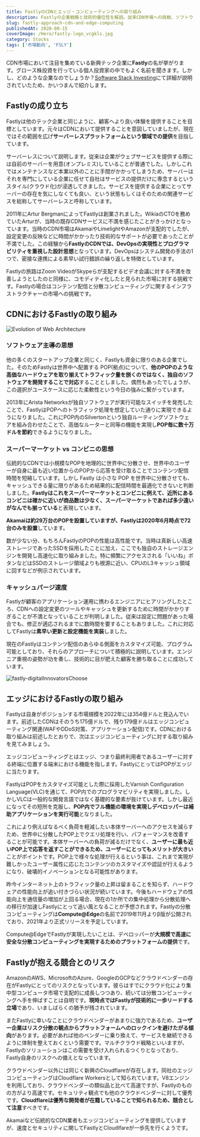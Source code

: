 ```yaml
---
title: FastlyのCDNとエッジ・コンピューティングへの取り組み
description: Fastlyの企業戦略と技術的優位性を解説。従来CDN市場への挑戦、ソフトウェア主導の思想、エッジコンピューティング「Compute@Edge」の革新性、AWSやCloudflareなど競合との比較分析まで詳細に紹介。
slug: fastly-approach-cdn-and-edge-computing
publishedAt: 2020-08-15
coverImage: /Hero/fastly-logo_vcgkls.jpg
category: Stocks
tags: ['市場動向', 'FSLY']
---
```


CDN市場において注目を集めている新興テック企業に**Fastly**の名が挙がります。グロース株投資を行っている個人投資家の中でもよく名前を聞きます。しかし、どのような企業なのでしょうか？[Software Stack Investing](https://softwarestackinvesting.com/fastly-edge-compute-explained/)にて詳細が説明されていたため、かいつまんで紹介します。

## Fastlyの成り立ち

Fastlyは他のテック企業と同じように、顧客へより良い体験を提供することを目標としています。元々はCDNにおいて提供することを意図していましたが、現在ではその範囲を広げ**サーバーレスプラットフォームという領域での提供**を目指しています。

サーバーレスについて説明します。従来は企業がウェブサービスを提供する際には自前のサーバーを用意(オンプレミス)していることが普通でした。しかしこれではメンテナンスなど本業以外のことに手間がかかってしまうため、サーバーはそれを専門にしている企業に任せて自社はサービスの提供だけに専念するというスタイル(クラウド化)が浸透してきました。サービスを提供する企業にとってサーバーの存在を気にしなくても良い、という状態もしくはそのための関連サービスを総称してサーバーレスと呼称しています。

2011年にArtur BergmanによってFastlyは創業されました。WikiaのCTOを務めていたArturが、当時の既存CDNサービスに不満を感じたことがきっかけとなっています。当時のCDN市場はAkamaiやLimelightやAmazonが支配的でしたが、設定変更の反映などに時間がかかったり技術的なサポートが必要であったことが不満でした。この経験から**FastlyのCDNでは、DevOpsの実現性とプログラマビリティを重視した設計思想**となっています。DevOpsはシステム開発の手法の1つで、密接な連携による素早い試行錯誤の繰り返しを特徴としています。

Fastlyの旅路はZoom VideoがSkypeらが支配するビデオ会議に対する不満を改善しようとしたのと同様に、コモディティ化したと見られた市場に対する挑戦です。Fastlyの場合はコンテンツ配信と分散コンピューティングに関するインフラストラクチャーの市場への挑戦です。

## CDNにおけるFastlyの取り組み

![Evolution of Web Architecture](/Tech/fastly-developerContorolArea_xcgtyz.jpg)

### ソフトウェア主導の思想

他の多くのスタートアップ企業と同じく、Fastlyも資金に限りのある企業でした。そのためFastlyは世界中へ配置する POP(拠点)について、**他のPOPのような高価なハードウェアを取り揃えてトラフィック量を捌くのではなく、独自のソフトウェアを開発することで対応**することとしました。偶然もあったでしょうが、この選択がユースケースに応じた柔軟性という今日の強みに繋がっています。

2013年にArista Networksが独自ソフトウェアが実行可能なスイッチを発売したことで、FastlyはPOPへのトラフィック処理を想定していた通りに実現できるようになりました。これにPOP内のSilvertonという独自ルーティングソフトウェアを組み合わせたことで、高価なルーターと同等の機能を実現し**POP毎に数十万ドルを節約**できるようになりました。

### スーパーマーケット vs コンビニの思想

伝統的なCDNでは小規模なPOPを地理的に世界中に分散させ、世界中のユーザーが自身に最も近い位置からのPOPから応答を受け取ることでコンテンツ配信時間を短縮しています。しかし Fastly は小さな POP を世界中に分散させても、キャッシュできる量に限りがあるため結果的に配信時間を最適化できないと判断しました。**Fastlyはこれをスーパーマーケットとコンビニに例えて、近所にあるコンビニは確かに近いが商品数は少なく、スーパーマーケットであれば多少遠いがなんでも揃っている**と表現しています。

**Akamaiは約29万台のPOPを設置していますが、Fastlyは2020年6月時点で72台のみを設置**しています。

数が少ない分、もちろんFastlyのPOPの性能は高性能です。当時は真新しい高速ストレージであったSSDを採用したことに加え、ここでも独自のストレージエンジンを開発し高速化に取り組みました。特に頻繁にアクセスされる「いいね」ボタンなどはSSDのストレージ領域よりも根源に近い、CPUのL3キャッシュ領域に回すなどが例示されています。

### キャッシュパージ速度

Fastlyが顧客のアプリケーション運用に携わるエンジニアにヒアリングしたところ、CDNへの設定変更のツールやキャッシュを更新するために時間がかかりすぎることが不満となっていることが判明しました。従来は設定に問題があった場合でも、修正が適応されるまでに数時間を要することもありました。これに対応してFastlyは**素早い更新と設定機能を実装**しました。

現在のFastlyはコンテンツ配信のあらゆる側面をカスタマイズ可能、プログラム可能としており、それらのアプローチについて積極的に説明しています。エンジニア重視の姿勢が功を奏し、技術的に目が肥えた顧客を勝ち取ることに成功しています。

![fastly-digitalInnovatorsChoose](/Tech/fastly-digitalInnovatorsChoose_rgdkdf.jpg)

## エッジにおけるFastlyの取り組み

Fastlyは自身がポジションする市場規模を2022年には354億ドルと見込んでいます。前述したCDNはそのうち175億ドルで、残り179億ドルはエッジコンピューティング関連(WAFやDDoS対策、アプリケーション配信)です。CDNにおける取り組みは前述したとおりで、次はエッジコンピューティングに対する取り組みを見てみましょう。

エッジコンピューティングとはエッジ、つまり最終利用者であるユーザーに対する終端に位置する端末における機能を指します。FastlyにとってはPOPがエッジに当たります。

FastlyはPOPをカスタマイズ可能とした際に採用したVarnish Configuration Language(VLC)を通じて、POP内でのプログラマビリティを実現しました。しかしVLCは一般的な開発言語ではなく基礎的な要素が抜けています。しかし最近になってその短所を克服し、**POP内でフル機能の環境を実現しデベロッパーは補助アプリケーションを実行可能**となりました。

これにより例えばなるべく負荷を軽減したい本体サーバーへのアクセスを減らすため、世界中に分散したPOP上でクエリ処理を行い、パフォーマンスを改善することが可能です。本体サーバーへの負荷が減るだけでなく、**ユーザーに最も近いPOP上で応答を返すことができるため、ユーザーにとってもメリットが大きい**ことがポイントです。POP上で様々な処理が行えるという事は、これまで実現が難しかったユーザー属性に応じたコンテンツのカスタマイズや認証が行えるようになり、破壊的イノベーションとなる可能性があります。

昨今インターネット上のトラフィック量の上昇は留まることを知らず、ハードウェアの性能向上が追い付きづらい状況が続いています。今後もハードウェアの性能向上を通信量の増加が上回る場合、現在の1か所での集中処理から分散処理への移行が加速しFastlyにとって追い風となることが予想されます。Fastlyの分散コンピューティングは**Compute@Edge**の名前で2019年11月よりβ版が公開されており、2021年より正式リリースを予定しています。

Compute@EdgeでFastlyが実現したいことは、デベロッパーが**大規模で高速に安全な分散コンピューティングを実現するためのプラットフォームの提供**です。

## Fastlyが抱える競合とのリスク

AmazonのAWS、MicrosoftのAzure、GoogleのGCPなどクラウドベンダーの存在がFastlyにとってのリスクとなっています。彼らはすでにクラウド化により集中型コンピュータ市場で支配的に成長しつつあり、続いては分散コンピューティングへ手を伸ばすことは自明です。**現時点ではFastlyが技術的に一歩リードする立場**であり、いましばらくの猶予が残されています。

またFastlyに幸いなことにクラウドベンダーがあまりに強力であるため、**ユーザー企業はリスク分散の観点からプラットフォームへのロックインを避けたがる傾向**があります。必要があれば他のベンダーに乗り換えて、サービスを継続できるように体制を整えておくという需要です。マルチクラウド戦略といいますが、Fastlyのソリューションはこの需要を受け入れられるつくりとなっており、Fastly自身のリスクへの備えとなっています。

クラウドベンダー以外には同じく新興のCloudflareが存在します。同社のエッジコンピューティングはCloudflare Workersとして知られています。V8エンジンを利用しており、クラウドベンダーの類似品と比べて高速ですが、Fastlyのものの方がより高速です。セキュリティ観点でも他のクラウドベンダーに対して優秀です。**Cloudflareは優秀な開発者が在籍していることで知られるため、競合として注意**すべきです。

Akamaiなど伝統的なCDN業者もエッジコンピューティングを提供していますが、速度とセキュリティに関してFastlyとCloudlfareが一歩先を行くようです。
